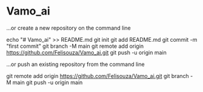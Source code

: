 # Vamo_ai

…or create a new repository on the command line

echo "# Vamo_ai" >> README.md
git init
git add README.md
git commit -m "first commit"
git branch -M main
git remote add origin https://github.com/Felisouza/Vamo_ai.git
git push -u origin main

…or push an existing repository from the command line

git remote add origin https://github.com/Felisouza/Vamo_ai.git
git branch -M main
git push -u origin main